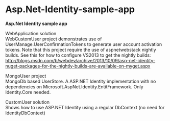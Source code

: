 Asp.Net-Identity-sample-app
===============================

<strong>Asp.Net Identity sample app</strong> <br>

WebApplication solution <br>
WebCustomUser project demonstrates use of UserManage.UserConfirmationTokens to generate user account activation tokens.
Note that this project require the use of aspnetwebstack nightly builds.
See this for how to configure VS2013 to get the nightly builds:
http://blogs.msdn.com/b/webdev/archive/2013/10/09/asp-net-identity-nuget-packages-for-the-nightly-builds-are-available-on-myget.aspx

MongoUser project <br>
MongoDb based UserStore. A ASP.NET Identity implementation with no dependencies on Microsoft.AspNet.Identity.EntitFramework.
Only Identity.Core needed.

CustomUser solution <br>
Shows how to use ASP.NET Identity using a regular DbContext (no need for IdentityDbContext)
